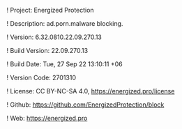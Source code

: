 ! Project: Energized Protection

! Description: ad.porn.malware blocking.

! Version: 6.32.0810.22.09.270.13

! Build Version: 22.09.270.13

! Build Date: Tue, 27 Sep 22 13:10:11 +06

! Version Code: 2701310

! License: CC BY-NC-SA 4.0, https://energized.pro/license

! Github: https://github.com/EnergizedProtection/block

! Web: https://energized.pro

